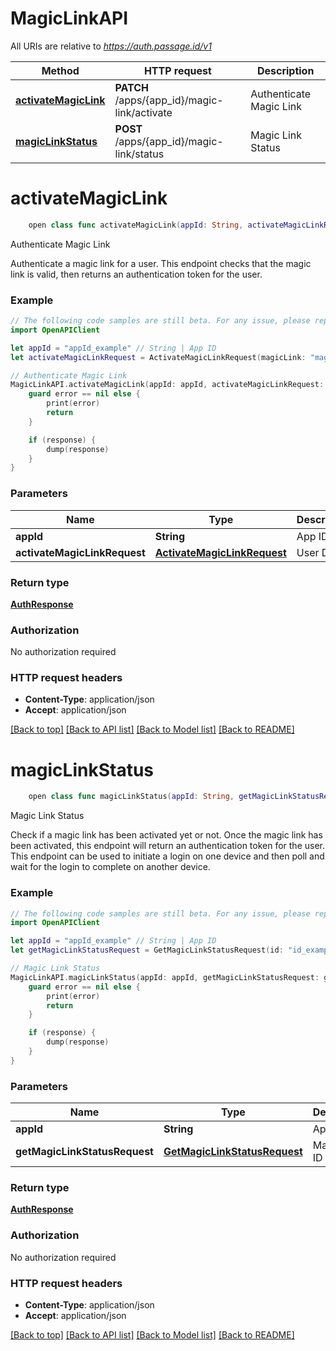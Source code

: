 # MagicLinkAPI

All URIs are relative to *https://auth.passage.id/v1*

Method | HTTP request | Description
------------- | ------------- | -------------
[**activateMagicLink**](MagicLinkAPI.md#activatemagiclink) | **PATCH** /apps/{app_id}/magic-link/activate | Authenticate Magic Link
[**magicLinkStatus**](MagicLinkAPI.md#magiclinkstatus) | **POST** /apps/{app_id}/magic-link/status | Magic Link Status


# **activateMagicLink**
```swift
    open class func activateMagicLink(appId: String, activateMagicLinkRequest: ActivateMagicLinkRequest, completion: @escaping (_ data: AuthResponse?, _ error: Error?) -> Void)
```

Authenticate Magic Link

Authenticate a magic link for a user. This endpoint checks that the magic link is valid, then returns an authentication token for the user.

### Example
```swift
// The following code samples are still beta. For any issue, please report via http://github.com/OpenAPITools/openapi-generator/issues/new
import OpenAPIClient

let appId = "appId_example" // String | App ID
let activateMagicLinkRequest = ActivateMagicLinkRequest(magicLink: "magicLink_example") // ActivateMagicLinkRequest | User Data

// Authenticate Magic Link
MagicLinkAPI.activateMagicLink(appId: appId, activateMagicLinkRequest: activateMagicLinkRequest) { (response, error) in
    guard error == nil else {
        print(error)
        return
    }

    if (response) {
        dump(response)
    }
}
```

### Parameters

Name | Type | Description  | Notes
------------- | ------------- | ------------- | -------------
 **appId** | **String** | App ID | 
 **activateMagicLinkRequest** | [**ActivateMagicLinkRequest**](ActivateMagicLinkRequest.md) | User Data | 

### Return type

[**AuthResponse**](AuthResponse.md)

### Authorization

No authorization required

### HTTP request headers

 - **Content-Type**: application/json
 - **Accept**: application/json

[[Back to top]](#) [[Back to API list]](../README.md#documentation-for-api-endpoints) [[Back to Model list]](../README.md#documentation-for-models) [[Back to README]](../README.md)

# **magicLinkStatus**
```swift
    open class func magicLinkStatus(appId: String, getMagicLinkStatusRequest: GetMagicLinkStatusRequest, completion: @escaping (_ data: AuthResponse?, _ error: Error?) -> Void)
```

Magic Link Status

Check if a magic link has been activated yet or not. Once the magic link has been activated, this endpoint will return an authentication token for the user. This endpoint can be used to initiate a login on one device and then poll and wait for the login to complete on another device.

### Example
```swift
// The following code samples are still beta. For any issue, please report via http://github.com/OpenAPITools/openapi-generator/issues/new
import OpenAPIClient

let appId = "appId_example" // String | App ID
let getMagicLinkStatusRequest = GetMagicLinkStatusRequest(id: "id_example") // GetMagicLinkStatusRequest | Magic Link ID

// Magic Link Status
MagicLinkAPI.magicLinkStatus(appId: appId, getMagicLinkStatusRequest: getMagicLinkStatusRequest) { (response, error) in
    guard error == nil else {
        print(error)
        return
    }

    if (response) {
        dump(response)
    }
}
```

### Parameters

Name | Type | Description  | Notes
------------- | ------------- | ------------- | -------------
 **appId** | **String** | App ID | 
 **getMagicLinkStatusRequest** | [**GetMagicLinkStatusRequest**](GetMagicLinkStatusRequest.md) | Magic Link ID | 

### Return type

[**AuthResponse**](AuthResponse.md)

### Authorization

No authorization required

### HTTP request headers

 - **Content-Type**: application/json
 - **Accept**: application/json

[[Back to top]](#) [[Back to API list]](../README.md#documentation-for-api-endpoints) [[Back to Model list]](../README.md#documentation-for-models) [[Back to README]](../README.md)

